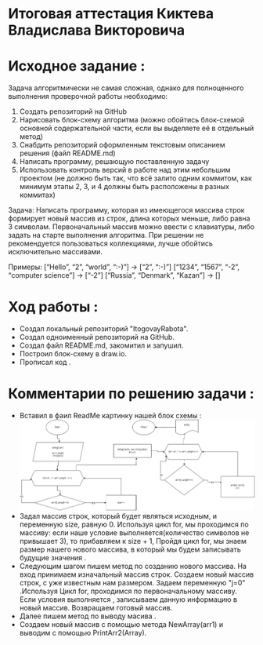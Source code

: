 # Итоговая аттестация Киктева Владислава Викторовича

# Исходное задание :

Задача алгоритмически не самая сложная, однако для полноценного выполнения проверочной работы необходимо:

1. Создать репозиторий на GitHub
2. Нарисовать блок-схему алгоритма (можно обойтись блок-схемой основной содержательной части, если вы выделяете её в отдельный метод)
3. Снабдить репозиторий оформленным текстовым описанием решения (файл README.md)
4. Написать программу, решающую поставленную задачу
5. Использовать контроль версий в работе над этим небольшим проектом (не должно быть так, что всё залито одним коммитом, как минимум этапы 2, 3, и 4 должны быть расположены в разных коммитах)

Задача: Написать программу, которая из имеющегося массива строк формирует новый массив из строк, длина которых меньше, либо равна 3 символам. Первоначальный массив можно ввести с клавиатуры, либо задать на старте выполнения алгоритма. При решении не рекомендуется пользоваться коллекциями, лучше обойтись исключительно массивами.

Примеры:
[“Hello”, “2”, “world”, “:-)”] → [“2”, “:-)”]
[“1234”, “1567”, “-2”, “computer science”] → [“-2”]
[“Russia”, “Denmark”, “Kazan”] → []

# Ход работы :

* Создал локальный репозиторий "ItogovayRabota".
* Создал одноименный репозиторий на GitHub.
* Создал файл README.md, закомитил и запушил.
* Построил блок-схему в draw.io.
* Прописал код .
# Комментарии по решению задачи :
* Вставил в фаил ReadMe картинку нашей блок схемы :
![Блоксхема](ItogRabota1sem.png)
* Задал массив строк, который будет являться исходным, и переменную size, равную 0.
Используя цикл for, мы проходимся по массиву: 
если наше условие выполняется(количество символов не привышает 3), то прибавляем к size + 1, 
Пройдя цикл for, мы знаем размер нашего нового массива,
в который мы будем записывать будущие значения .
* Следующим шагом пишем метод по созданию нового массива. На вход принимаем изначальный массив строк.
Создаем новый массив строк, с уже известным нам размером.
Задаем переменную "j=0" .Используя Цикл for, проходимся по первоначальному массиву. Если  условия выполняется , записываем данную информацию в новый массив.
Возвращаем готовый массив.
* Далее пишем метод по выводу масива .
* Создаем новый массив с помощью метода NewArray(arr1) и выводим с помощью  PrintArr2(Array).

